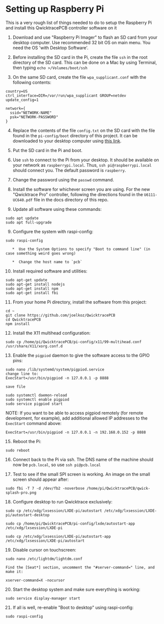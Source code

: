 # Setting up Raspberry Pi
This is a very rough list of things needed to do to setup the Raspberry Pi and install this QwicktracePCB controller software on it

1. Download and use "Raspberry Pi Imager" to flash an SD card from your desktop computer. Use recommended 32 bit OS on main menu. You need the OS 'with Desktop Software'.

2. Before installing the SD card in the Pi, create the file `ssh` in the root directory of the SD card. This can be done on a Mac by using Terminal, then typing `echo >/Volumes/boot/ssh`

3. On the same SD card, create the file `wpa_supplicant.conf` with the following contents:
```
country=US
ctrl_interface=DIR=/var/run/wpa_supplicant GROUP=netdev
update_config=1

network={
  ssid="NETWORK-NAME"
  psk="NETWORK-PASSWORD"
}
```

4. Replace the contents of the file `config.txt` on the SD card with the file found in the `pi-config/boot` directory of this project. It can be downloaded to your desktop computer using [this link](https://raw.githubusercontent.com/joelkoz/QwicktracePCB/main/pi-config/boot/config.txt).

5. Put the SD card in the Pi and boot. 

6. Use `ssh` to connect to the Pi from your desktop. It should be available on your network as `raspberrypi.local`.  Thus, `ssh pi@raspberrypi.local` should connect you. The default password is `raspberry`.

7. Change the password using the `passwd` command.

8. Install the software for whichever screen you are using. For the new "Qwicktrace Pro" controller, following
the directions found in the `U6111-UC640.pdf` file in the docs directory of this repo.

8. Update all software using these commands:
```
sudo apt update
sudo apt full-upgrade
```

9. Configure the system with raspi-config:
```
sudo raspi-config

   *  Use the System Options to specify "Boot to command line" (in case something weird goes wrong)
   
   *  Change the host name to `pcb`
```

10. Install required software and utilities:
```
sudo apt-get update
sudo apt-get install nodejs
sudo apt-get install npm
sudo apt-get install fbi
```

11. From your home Pi directory, install the software from this project:
```
cd ~
git clone https://github.com/joelkoz/QwicktracePCB
cd QwicktracePCB
npm install
```

12. Install the X11 multihead configuration:
```
sudo cp /home/pi/QwicktracePCB/pi-config/x11/99-multihead.conf /usr/share/X11/xorg.conf.d
```

13. Enable the `pigpiod` daemon to give the software access to the GPIO pins:
```
sudo nano /lib/systemd/system/pigpiod.service
change line to:
ExecStart=/usr/bin/pigpiod -n 127.0.0.1 -p 8888

save file

sudo systemctl daemon-reload
sudo systemctl enable pigpiod
sudo service pigpiod start
```

NOTE: If you want to be able to access pigpiod remotely (for remote development, for example),
add additional allowed IP addresses to the `ExecStart` command above:
```
ExecStart=/usr/bin/pigpiod -n 127.0.0.1 -n 192.168.0.152 -p 8888
```

15. Reboot the Pi:
```
sudo reboot
```

16. Connect back to the Pi via ssh. The DNS name of the machine should now be `pcb.local`, so use `ssh pi@pcb.local`

17. Test to see if the small SPI screen is working. An image on the small screen should appear after:
```
sudo fbi -T 7 -d /dev/fb2 -noverbose /home/pi/QwicktracePCB/qwick-splash-pro.png
```

18. Configure desktop to run Qwicktrace exclusively:
```
sudo cp /etc/xdg/lxsession/LXDE-pi/autostart /etc/xdg/lxsession/LXDE-pi/autostart-desktop

sudo cp /home/pi/QwicktracePCB/pi-config/lxde/autostart-app /etc/xdg/lxsession/LXDE-pi

sudo cp /etc/xdg/lxsession/LXDE-pi/autostart-app /etc/xdg/lxsession/LXDE-pi/autostart
```

19. Disable cursor on touchscreen:
```
sudo nano /etc/lightdm/lightdm.conf

Find the [Seat*] section, uncomment the "#server-command=" line, and make it:

xserver-command=X -nocursor
```

20. Start the desktop system and make sure everything is working:
```
sudo service display-manager start
```

21. If all is well, re-enable "Boot to desktop" using raspi-config:
```
sudo raspi-config
```
